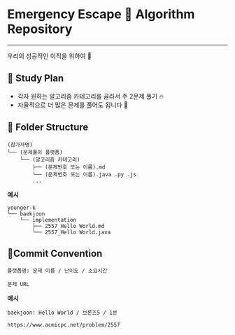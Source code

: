 Emergency Escape 🚀 Algorithm Repository
==
---
우리의 성공적인 이직을 위하여 🙏

## 🚀 Study Plan

- 각자 원하는 알고리즘 카테고리를 골라서 주 2문제 풀기 🔥
- 자율적으로 더 많은 문제를 풀어도 됩니다 💪

## 🚀 Folder Structure
```text
(참가자명)
└── (문제풀이 플랫폼)
    └── (알고리즘 카테고리)
        ├── (문제번호 또는 이름).md
        └── (문제번호 또는 이름).java .py .js
        ...
```

**예시**
```text
younger-k
└── baekjoon
    └── implementation
        ├── 2557_Hello World.md
        └── 2557_Hello World.java
```


## 🚀Commit Convention

```text
플랫폼명: 문제 이름 / 난이도 / 소요시간

문제 URL
```

**예시**
```text
baekjoon: Hello World / 브론즈5 / 1분

https://www.acmicpc.net/problem/2557
```

